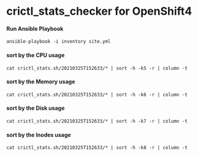 # crictl_stats_checker for OpenShift4

#### Run Ansible Playbook
```
ansible-playbook -i inventory site.yml
```

#### sort by the CPU usage
```
cat crictl_stats.sh/20210325T152633/* | sort -h -k5 -r | column -t
```

#### sort by the Memory usage
```
cat crictl_stats.sh/20210325T152633/* | sort -h -k6 -r | column -t
```

#### sort by the Disk usage
```
cat crictl_stats.sh/20210325T152633/* | sort -h -k7 -r | column -t
```

#### sort by the Inodes usage
```
cat crictl_stats.sh/20210325T152633/* | sort -h -k8 -r | column -t
```
